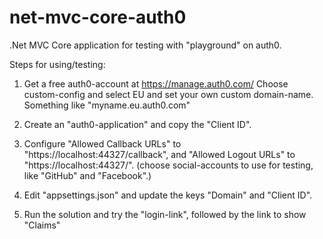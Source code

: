 # net-mvc-core-auth0
.Net MVC Core application for testing with "playground" on auth0.


Steps for using/testing:

1. Get a free auth0-account at https://manage.auth0.com/
 Choose custom-config and select EU and set your own custom domain-name.
 Something like "myname.eu.auth0.com"

2. Create an "auth0-application" and copy the "Client ID".

3. Configure "Allowed Callback URLs" to "https://localhost:44327/callback", and "Allowed Logout URLs" to "https://localhost:44327/".
 (choose social-accounts to use for testing, like "GitHub" and "Facebook".)

4. Edit "appsettings.json" and update the keys "Domain" and "Client ID".

5. Run the solution and try the "login-link", followed by the link to show "Claims"
 
